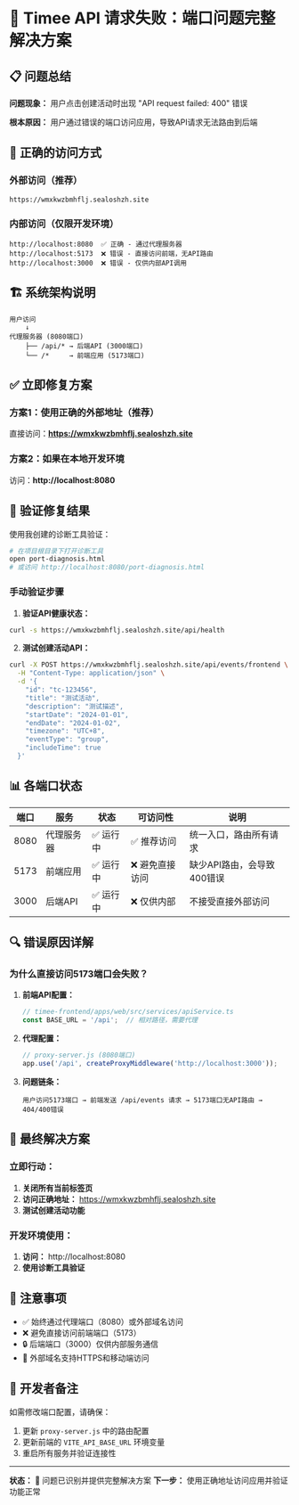 # 🔧 Timee API 请求失败：端口问题完整解决方案

## 📋 问题总结

**问题现象：** 用户点击创建活动时出现 "API request failed: 400" 错误

**根本原因：** 用户通过错误的端口访问应用，导致API请求无法路由到后端

## 🎯 正确的访问方式

### 外部访问（推荐）
```
https://wmxkwzbmhflj.sealoshzh.site
```

### 内部访问（仅限开发环境）
```
http://localhost:8080  ✅ 正确 - 通过代理服务器
http://localhost:5173  ❌ 错误 - 直接访问前端，无API路由
http://localhost:3000  ❌ 错误 - 仅供内部API调用
```

## 🏗️ 系统架构说明

```
用户访问
    ↓
代理服务器 (8080端口)
    ├── /api/* → 后端API (3000端口)
    └── /*     → 前端应用 (5173端口)
```

## ✅ 立即修复方案

### 方案1：使用正确的外部地址（推荐）
直接访问：**https://wmxkwzbmhflj.sealoshzh.site**

### 方案2：如果在本地开发环境
访问：**http://localhost:8080**

## 🧪 验证修复结果

使用我创建的诊断工具验证：
```bash
# 在项目根目录下打开诊断工具
open port-diagnosis.html
# 或访问 http://localhost:8080/port-diagnosis.html
```

### 手动验证步骤

1. **验证API健康状态：**
```bash
curl -s https://wmxkwzbmhflj.sealoshzh.site/api/health
```

2. **测试创建活动API：**
```bash
curl -X POST https://wmxkwzbmhflj.sealoshzh.site/api/events/frontend \
  -H "Content-Type: application/json" \
  -d '{
    "id": "tc-123456",
    "title": "测试活动",
    "description": "测试描述", 
    "startDate": "2024-01-01",
    "endDate": "2024-01-02",
    "timezone": "UTC+8",
    "eventType": "group",
    "includeTime": true
  }'
```

## 📊 各端口状态

| 端口 | 服务 | 状态 | 可访问性 | 说明 |
|-----|------|-----|----------|------|
| 8080 | 代理服务器 | ✅ 运行中 | ✅ 推荐访问 | 统一入口，路由所有请求 |
| 5173 | 前端应用 | ✅ 运行中 | ❌ 避免直接访问 | 缺少API路由，会导致400错误 |
| 3000 | 后端API | ✅ 运行中 | ❌ 仅供内部 | 不接受直接外部访问 |

## 🔍 错误原因详解

### 为什么直接访问5173端口会失败？

1. **前端API配置：**
   ```javascript
   // timee-frontend/apps/web/src/services/apiService.ts
   const BASE_URL = '/api';  // 相对路径，需要代理
   ```

2. **代理配置：**
   ```javascript
   // proxy-server.js (8080端口)
   app.use('/api', createProxyMiddleware('http://localhost:3000'));
   ```

3. **问题链条：**
   ```
   用户访问5173端口 → 前端发送 /api/events 请求 → 5173端口无API路由 → 404/400错误
   ```

## 🚀 最终解决方案

### 立即行动：
1. **关闭所有当前标签页**
2. **访问正确地址：** https://wmxkwzbmhflj.sealoshzh.site
3. **测试创建活动功能**

### 开发环境使用：
1. **访问：** http://localhost:8080
2. **使用诊断工具验证**

## 📝 注意事项

- ✅ 始终通过代理端口（8080）或外部域名访问
- ❌ 避免直接访问前端端口（5173）
- 🔒 后端端口（3000）仅供内部服务通信
- 📱 外部域名支持HTTPS和移动端访问

## 🔧 开发者备注

如需修改端口配置，请确保：
1. 更新 `proxy-server.js` 中的路由配置
2. 更新前端的 `VITE_API_BASE_URL` 环境变量
3. 重启所有服务并验证连接性

---

**状态：** 🎉 问题已识别并提供完整解决方案
**下一步：** 使用正确地址访问应用并验证功能正常 